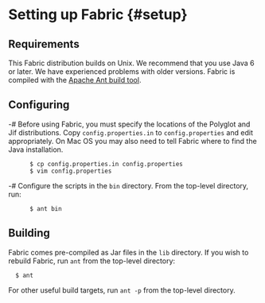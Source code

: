 Setting up Fabric {#setup}
=================

Requirements
------------
This Fabric distribution builds on Unix. We recommend that you use Java
6 or later. We have experienced problems with older versions. Fabric
is compiled with the [Apache Ant build tool](http://ant.apache.org/).


Configuring
-----------
-# Before using Fabric, you must specify the locations of the Polyglot
   and Jif distributions. Copy `config.properties.in` to
   `config.properties` and edit appropriately. On Mac OS you may also
   need to tell Fabric where to find the Java installation.
~~~
      $ cp config.properties.in config.properties
      $ vim config.properties
~~~
-# Configure the scripts in the `bin` directory. From the top-level
   directory, run:
~~~
      $ ant bin
~~~


Building
--------
Fabric comes pre-compiled as Jar files in the `lib` directory. If you
wish to rebuild Fabric, run `ant` from the top-level directory:
~~~
  $ ant
~~~
For other useful build targets, run `ant -p` from the top-level directory.
